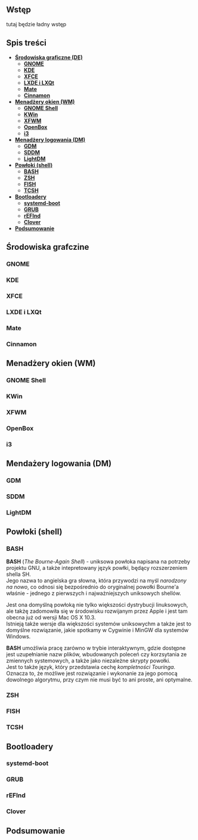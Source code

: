 ## Wstęp

tutaj będzie ładny wstęp 

## Spis treści 

* [**Środowiska graficzne (DE)**](#Środowiska-graficzne-(DE))
  * [**GNOME**](#GNOME)
  * [**KDE**](#KDE)
  * [**XFCE**](#XFCE)
  * [**LXDE i LXQt**](#LXDE-i-LXQt)
  * [**Mate**](#Mate)
  * [**Cinnamon**](#Cinnamon)
* [**Menadżery okien (WM)**](#Menadżery-okien-(WM))
  * [**GNOME Shell**](#GNOME-Shell)
  * [**KWin**](#KWin)
  * [**XFWM**](#XFWM)
  * [**OpenBox**](#OpenBox)
  * [**i3**](#i3)
* [**Menadżery logowania (DM)**](#Menadżery-logowania-(DM))
    * [**GDM**](#GDM)
    * [**SDDM**](#SDDM)
    * [**LightDM**](#LightDM)
* [**Powłoki (shell)**](#Bootloader-(systemd-boot))
    * [**BASH**](#Wstępna-konfiguracja)
    * [**ZSH**](#Wstępna-konfiguracja)
    * [**FISH**](#Wstępna-konfiguracja)
    * [**TCSH**](#Wstępna-konfiguracja)
* [**Bootloadery**](#Bootloadery)
    * [**systemd-boot**](#i3)
    * [**GRUB**](#i3)
    * [**rEFInd**](#i3)
    * [**Clover**](#i3)
* [**Podsumowanie**](#Podsumowanie)


## Środowiska grafczine

### GNOME
### KDE
### XFCE
### LXDE i LXQt
### Mate
### Cinnamon

## Menadżery okien (WM)

### GNOME Shell
### KWin
### XFWM
### OpenBox
### i3

## Mendażery logowania (DM)

### GDM
### SDDM
### LightDM

## Powłoki (shell)

### BASH

**BASH** (*The Bourne-Again Shell*) - uniksowa powłoka napisana na potrzeby projektu GNU, a także intepretowany język powłki, będący rozszerzeniem shella SH.  
Jego nazwa to  angielska gra słowna, która przywodzi na myśl *narodzony na nowo*, co odnosi się bezpośrednio do oryginalnej powołki Bourne'a właśnie - jednego z pierwszych i najważniejszych uniksowych shellów.

Jest ona domyślną powłoką nie tylko większości dystrybucji linuksowych, ale takżę zadomowiła się w środowisku rozwijanym przez Apple i jest tam obecna już od wersji Mac OS X 10.3.  
Istnieją także wersje dla większości systemów uniksowychm a także jest to domyślne rozwiązanie, jakie spotkamy w Cygwinie i MinGW dla systemów Windows.

**BASH** umożliwia pracę zarówno w trybie interaktywnym, gdzie dostępne jest uzupełnianie nazw plików, wbudowanych poleceń czy korzsytania ze zmiennych systemowych, a także jako niezależne skrypty powołki.  
Jest to także język, który przedstawia cechę *kompletności Touringa*. Oznacza to, że możliwe jest rozwiązanie i wykonanie za jego pomocą dowolnego algorytmu, przy czym nie musi być to ani proste, ani optymalne.  

### ZSH
### FISH
### TCSH

## Bootloadery

### systemd-boot
### GRUB
### rEFInd
### Clover

## Podsumowanie